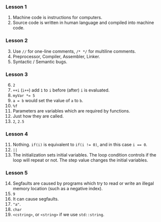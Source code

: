 ### Lesson 1

1. Machine code is instructions for computers.
2. Source code is written in human language and compiled into machine code.

### Lesson 2

3. Use `//` for one-line comments, `/* */` for multiline comments.
4. Preprocessor, Compiler, Assembler, Linker.
5. Syntactic / Semantic bugs.

### Lesson 3

6. `2`
7. `++i` (`i++`) add `1` to `i` before (after) `i` is evaluated.
8. `myVar *= 5`
9. `a = b` would set the value of `a` to `b`.
10. `%f`
11. Parameters are variables which are required by functions.
12. Just how they are called.
13. `2`, `2.5`

### Lesson 4

11. Nothing. `if(i)` is equivalent to `if(i != 0)`, and in this case `i == 0`.
12. `||`
13. The initialization sets initial variables. The loop condition controls if the loop will repeat or not. The step value changes the initial variables.

### Lesson 5

14. Segfaults are caused by programs which try to read or write an illegal memory location (such as a negative index).
15. `9`
16. It can cause segfaults.
17. `"a"`.
18. `char`
19. `<cstring>`, or `<string>` if we use `std::string`.
